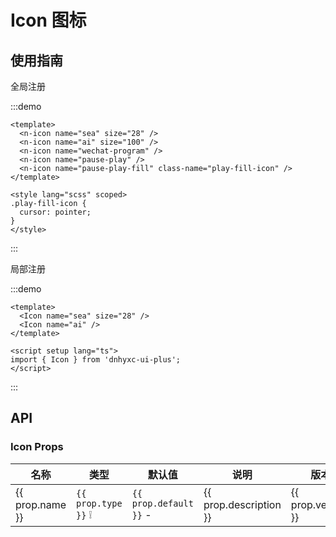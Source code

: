 # Icon 图标

## 使用指南

全局注册

:::demo

```vue
<template>
  <n-icon name="sea" size="28" />
  <n-icon name="ai" size="100" />
  <n-icon name="wechat-program" />
  <n-icon name="pause-play" />
  <n-icon name="pause-play-fill" class-name="play-fill-icon" />
</template>

<style lang="scss" scoped>
.play-fill-icon {
  cursor: pointer;
}
</style>
```

:::

局部注册

:::demo

```vue
<template>
  <Icon name="sea" size="28" />
  <Icon name="ai" />
</template>

<script setup lang="ts">
import { Icon } from 'dnhyxc-ui-plus';
</script>
```

:::

## API

### Icon Props

<script>
const inputProps = [
  {
    name: 'name',
    type: 'enum',
    default: '',
    description: '图标名称',
    version: '-',
    details: "'sea' | 'ai' | 'thumbnail' | 'in-clip' | 'out-clip' | 'wechat-program' | 'to-top' | 'prev' | 'next' | 'unfull' | 'full' | 'pause' | 'pause-play' | 'pause-play-fill' | 'picture-to-picture' | 'solid'"
  },
  {
    name: 'size',
    type: 'string',
    default: '',
    description: '图标大小',
    version: '-',
  },
  {
    name: 'color',
    type: 'string',
    default: '',
    description: '图标颜色',
    version: '-'
  },
  {
    name: 'width',
    type: 'string',
    default: '',
    description: '图标宽度',
    version: '-'
  },
  {
    name: 'height',
    type: 'string',
    default: '',
    description: '图标高度',
    version: '-'
  }
];
</script>

<table>
  <thead>
    <tr>
      <th style="width: 1000px">名称</th>
      <th style="width: 1000px">类型</th>
      <th style="width: 1000px">默认值</th>
      <th style="width: 1000px">说明</th>
      <th style="width: 1000px">版本</th>
    </tr>
  </thead>
  <tbody>
    <tr v-for="prop in inputProps" :key="prop.name">
      <td>{{ prop.name }}</td>
      <td>
        <code>{{ prop.type }}</code>
        <el-tooltip
          v-if="prop.details"
          class="item"
          :content="prop.details"
          placement="top"
        >
          <el-icon style="cursor: pointer">❕</el-icon>
        </el-tooltip>
      </td>
      <td>
        <code v-if="prop.default">{{ prop.default }}</code>
        <span v-else>-</span>
      </td>
      <td>{{ prop.description }}</td>
      <td>{{ prop.version }}</td>
    </tr>
  </tbody>
</table>

